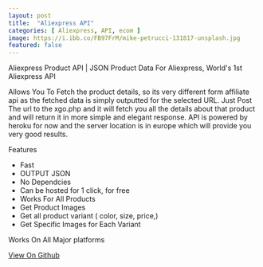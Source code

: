 ```yaml
---
layout: post
title:  "Aliexpress API"
categories: [ Aliexpress, API, ecom ]
image: https://i.ibb.co/FB97FrM/mike-petrucci-131817-unsplash.jpg
featured: false
---
```


Aliexpress Product API | JSON Product Data For Aliexpress, World's 1st Aliexpress API


Allows You To Fetch the product details, so its very different form affiliate api as the fetched data is simply outputted for the selected URL. Just Post The url to the xgo.php and it will fetch you all the details about that product and will return it in more simple and elegant response. API is powered by heroku for now and the server location is in europe which will provide you very good results.


Features

 - Fast
 - OUTPUT JSON
 - No Dependcies 
 - Can be hosted for 1 click, for free
 - Works For All Products
 - Get Product Images
 - Get all product variant ( color, size, price,)
 - Get Specific Images for Each Variant 



Works On All Major platforms

<a href="https://github.com/besoeasy/Aliexpress-API">View On Github</a>
